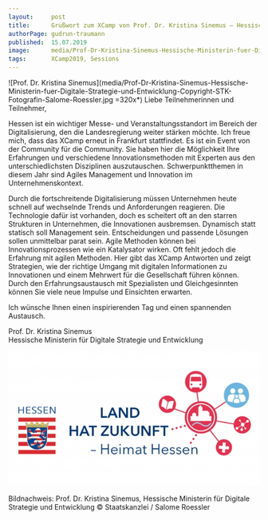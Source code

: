 ```yaml
---
layout:     post
title:      Grußwort zum XCamp von Prof. Dr. Kristina Sinemus – Hessische Ministerin für Digitale Strategie und Entwicklung
authorPage: gudrun-traumann
published:  15.07.2019
image:      media/Prof-Dr-Kristina-Sinemus-Hessische-Ministerin-fuer-Digitale-Strategie-und-Entwicklung-Copyright-STK-Fotografin-Salome-Roessler.jpg
tags:       XCamp2019, Sessions
---
```


![Prof. Dr. Kristina Sinemus](media/Prof-Dr-Kristina-Sinemus-Hessische-Ministerin-fuer-Digitale-Strategie-und-Entwicklung-Copyright-STK-Fotografin-Salome-Roessler.jpg =320x*) Liebe Teilnehmerinnen und Teilnehmer,

Hessen ist ein wichtiger Messe- und Veranstaltungsstandort im Bereich der Digitalisierung, den die Landesregierung weiter stärken möchte. Ich freue mich, dass das XCamp erneut in Frankfurt stattfindet. Es ist ein Event von der Community für die Community. Sie haben hier die Möglichkeit Ihre Erfahrungen und verschiedene Innovationsmethoden mit Experten aus den unterschiedlichsten Disziplinen auszutauschen. Schwerpunktthemen in diesem Jahr sind Agiles Management und Innovation im Unternehmenskontext.

Durch die fortschreitende Digitalisierung müssen Unternehmen heute schnell auf wechselnde Trends und Anforderungen reagieren. Die Technologie dafür ist vorhanden, doch es scheitert oft an den starren Strukturen in Unternehmen, die Innovationen ausbremsen. Dynamisch statt statisch soll Management sein. Entscheidungen und passende Lösungen sollen unmittelbar parat sein. Agile Methoden können bei Innovationsprozessen wie ein Katalysator wirken. Oft fehlt jedoch die Erfahrung mit agilen Methoden. Hier gibt das XCamp Antworten und zeigt Strategien, wie der richtige Umgang mit digitalen Informationen zu Innovationen und einem Mehrwert für die Gesellschaft führen können. Durch den Erfahrungsaustausch mit Spezialisten und Gleichgesinnten können Sie viele neue Impulse und Einsichten erwarten.

Ich wünsche Ihnen einen inspirierenden Tag und einen spannenden Austausch.

Prof. Dr. Kristina Sinemus   
Hessische Ministerin für Digitale Strategie und Entwicklung

![Heimat Hessen Logo](media/hstk_heimat_hessen_logo_wappen_17_-600x321.jpg)

Bildnachweis: Prof. Dr. Kristina Sinemus, Hessische Ministerin für Digitale Strategie und Entwicklung © Staatskanzlei / Salome Roessler
